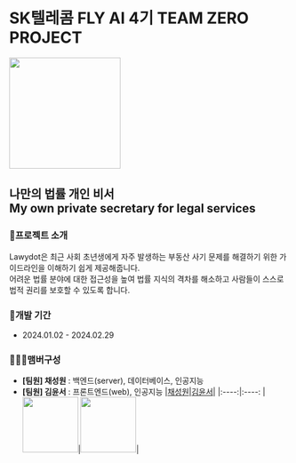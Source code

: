 # SK텔레콤 FLY AI 4기 TEAM ZERO PROJECT

<img src="https://github.com/SKT-TeamZero/.github/assets/93850398/2d785fce-0066-4e68-a6e6-2447327a31f1" width="200">

## 나만의 법률 개인 비서<br/>My own private secretary for legal services

### 👻프로젝트 소개

Lawydot은 최근 사회 초년생에게 자주 발생하는 부동산 사기 문제를 해결하기 위한 가이드라인을 이해하기 쉽게 제공해줍니다. <br/>어려운 법률 분야에 대한 접근성을 높여 법률 지식의 격차를 해소하고 사람들이 스스로 법적 권리를 보호할 수 있도록 합니다.

### 📅개발 기간

- 2024.01.02 - 2024.02.29

### 🧑‍🤝‍🧑맴버구성

- **[팀원] 채성원** : 백엔드(server), 데이터베이스, 인공지능
- **[팀원] 김윤서** : 프론트엔드(web), 인공지능
  |[채성원](https://github.com/yachae-sw)|[김윤서](https://github.com/yoonseo111)|
  |:----:|:----:
  |<img src="https://github.com/SKT-TeamZero/.github/assets/93850398/4f7ab082-6aac-4ec5-99e9-ff677d0459ed" width="100">|<img src="https://github.com/SKT-TeamZero/.github/assets/93850398/05f48886-ff00-491d-b0ef-9f3952152d4a" width="100">|
